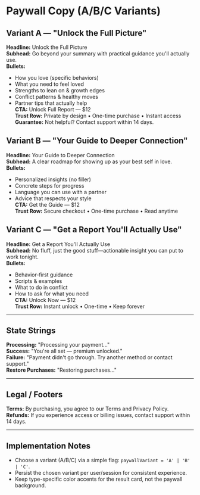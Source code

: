 # Paywall Copy (A/B/C Variants)

## Variant A — "Unlock the Full Picture"
**Headline:** Unlock the Full Picture  
**Subhead:** Go beyond your summary with practical guidance you'll actually use.  
**Bullets:**  
- How you love (specific behaviors)  
- What you need to feel loved  
- Strengths to lean on & growth edges  
- Conflict patterns & healthy moves  
- Partner tips that actually help  
**CTA:** Unlock Full Report — $12  
**Trust Row:** Private by design • One-time purchase • Instant access  
**Guarantee:** Not helpful? Contact support within 14 days.

## Variant B — "Your Guide to Deeper Connection"
**Headline:** Your Guide to Deeper Connection  
**Subhead:** A clear roadmap for showing up as your best self in love.  
**Bullets:**  
- Personalized insights (no filler)  
- Concrete steps for progress  
- Language you can use with a partner  
- Advice that respects your style  
**CTA:** Get the Guide — $12  
**Trust Row:** Secure checkout • One-time purchase • Read anytime

## Variant C — "Get a Report You'll Actually Use"
**Headline:** Get a Report You'll Actually Use  
**Subhead:** No fluff, just the good stuff—actionable insight you can put to work tonight.  
**Bullets:**  
- Behavior-first guidance  
- Scripts & examples  
- What to do in conflict  
- How to ask for what you need  
**CTA:** Unlock Now — $12  
**Trust Row:** Instant unlock • One-time • Keep forever

---

## State Strings

**Processing:** "Processing your payment…"  
**Success:** "You're all set — premium unlocked."  
**Failure:** "Payment didn't go through. Try another method or contact support."  
**Restore Purchases:** "Restoring purchases…"

---

## Legal / Footers

**Terms:** By purchasing, you agree to our Terms and Privacy Policy.  
**Refunds:** If you experience access or billing issues, contact support within 14 days.

---

## Implementation Notes

- Choose a variant (A/B/C) via a simple flag: `paywallVariant = 'A' | 'B' | 'C'`.  
- Persist the chosen variant per user/session for consistent experience.  
- Keep type-specific color accents for the result card, not the paywall background.




